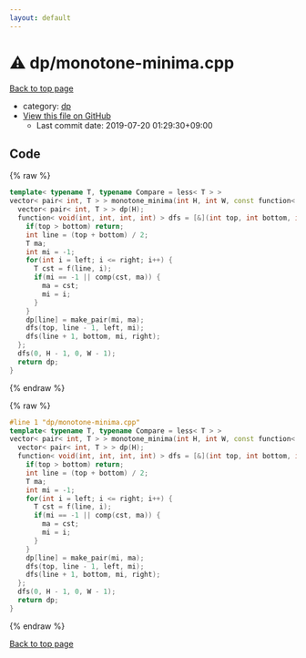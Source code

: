 ```yaml
---
layout: default
---
```


<!-- mathjax config similar to math.stackexchange -->
<script type="text/javascript" async
  src="https://cdnjs.cloudflare.com/ajax/libs/mathjax/2.7.5/MathJax.js?config=TeX-MML-AM_CHTML">
</script>
<script type="text/x-mathjax-config">
  MathJax.Hub.Config({
    TeX: { equationNumbers: { autoNumber: "AMS" }},
    tex2jax: {
      inlineMath: [ ['$','$'] ],
      processEscapes: true
    },
    "HTML-CSS": { matchFontHeight: false },
    displayAlign: "left",
    displayIndent: "2em"
  });
</script>

<script type="text/javascript" src="https://cdnjs.cloudflare.com/ajax/libs/jquery/3.4.1/jquery.min.js"></script>
<script src="https://cdn.jsdelivr.net/npm/jquery-balloon-js@1.1.2/jquery.balloon.min.js" integrity="sha256-ZEYs9VrgAeNuPvs15E39OsyOJaIkXEEt10fzxJ20+2I=" crossorigin="anonymous"></script>
<script type="text/javascript" src="../../assets/js/copy-button.js"></script>
<link rel="stylesheet" href="../../assets/css/copy-button.css" />


# :warning: dp/monotone-minima.cpp

<a href="../../index.html">Back to top page</a>

* category: <a href="../../index.html#95687afb5d9a2a9fa39038f991640b0c">dp</a>
* <a href="{{ site.github.repository_url }}/blob/master/dp/monotone-minima.cpp">View this file on GitHub</a>
    - Last commit date: 2019-07-20 01:29:30+09:00




## Code

<a id="unbundled"></a>
{% raw %}
```cpp
template< typename T, typename Compare = less< T > >
vector< pair< int, T > > monotone_minima(int H, int W, const function< T(int, int) > &f, const Compare &comp = Compare()) {
  vector< pair< int, T > > dp(H);
  function< void(int, int, int, int) > dfs = [&](int top, int bottom, int left, int right) {
    if(top > bottom) return;
    int line = (top + bottom) / 2;
    T ma;
    int mi = -1;
    for(int i = left; i <= right; i++) {
      T cst = f(line, i);
      if(mi == -1 || comp(cst, ma)) {
        ma = cst;
        mi = i;
      }
    }
    dp[line] = make_pair(mi, ma);
    dfs(top, line - 1, left, mi);
    dfs(line + 1, bottom, mi, right);
  };
  dfs(0, H - 1, 0, W - 1);
  return dp;
}


```
{% endraw %}

<a id="bundled"></a>
{% raw %}
```cpp
#line 1 "dp/monotone-minima.cpp"
template< typename T, typename Compare = less< T > >
vector< pair< int, T > > monotone_minima(int H, int W, const function< T(int, int) > &f, const Compare &comp = Compare()) {
  vector< pair< int, T > > dp(H);
  function< void(int, int, int, int) > dfs = [&](int top, int bottom, int left, int right) {
    if(top > bottom) return;
    int line = (top + bottom) / 2;
    T ma;
    int mi = -1;
    for(int i = left; i <= right; i++) {
      T cst = f(line, i);
      if(mi == -1 || comp(cst, ma)) {
        ma = cst;
        mi = i;
      }
    }
    dp[line] = make_pair(mi, ma);
    dfs(top, line - 1, left, mi);
    dfs(line + 1, bottom, mi, right);
  };
  dfs(0, H - 1, 0, W - 1);
  return dp;
}


```
{% endraw %}

<a href="../../index.html">Back to top page</a>

